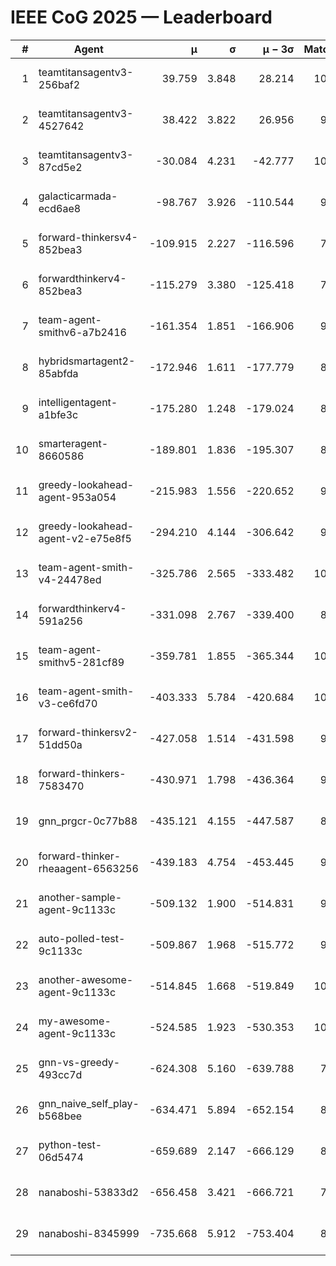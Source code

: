 # IEEE CoG 2025 — Leaderboard

| # | Agent | μ | σ | μ − 3σ | Matches | Updated |
|---:|---|---:|---:|---:|---:|---|
| 1 | teamtitansagentv3-256baf2 | 39.759 | 3.848 | 28.214 | 10080 | 2025-08-20 21:43 |
| 2 | teamtitansagentv3-4527642 | 38.422 | 3.822 | 26.956 | 9414 | 2025-08-20 21:43 |
| 3 | teamtitansagentv3-87cd5e2 | -30.084 | 4.231 | -42.777 | 10406 | 2025-08-20 21:43 |
| 4 | galacticarmada-ecd6ae8 | -98.767 | 3.926 | -110.544 | 9840 | 2025-08-20 21:43 |
| 5 | forward-thinkersv4-852bea3 | -109.915 | 2.227 | -116.596 | 7997 | 2025-08-20 21:43 |
| 6 | forwardthinkerv4-852bea3 | -115.279 | 3.380 | -125.418 | 7856 | 2025-08-20 21:43 |
| 7 | team-agent-smithv6-a7b2416 | -161.354 | 1.851 | -166.906 | 9460 | 2025-08-20 21:43 |
| 8 | hybridsmartagent2-85abfda | -172.946 | 1.611 | -177.779 | 8927 | 2025-08-20 21:43 |
| 9 | intelligentagent-a1bfe3c | -175.280 | 1.248 | -179.024 | 8258 | 2025-08-20 21:43 |
| 10 | smarteragent-8660586 | -189.801 | 1.836 | -195.307 | 8595 | 2025-08-20 21:43 |
| 11 | greedy-lookahead-agent-953a054 | -215.983 | 1.556 | -220.652 | 9570 | 2025-08-20 21:43 |
| 12 | greedy-lookahead-agent-v2-e75e8f5 | -294.210 | 4.144 | -306.642 | 9790 | 2025-08-20 21:43 |
| 13 | team-agent-smith-v4-24478ed | -325.786 | 2.565 | -333.482 | 10262 | 2025-08-20 21:43 |
| 14 | forwardthinkerv4-591a256 | -331.098 | 2.767 | -339.400 | 8249 | 2025-08-20 21:43 |
| 15 | team-agent-smithv5-281cf89 | -359.781 | 1.855 | -365.344 | 10320 | 2025-08-20 21:43 |
| 16 | team-agent-smith-v3-ce6fd70 | -403.333 | 5.784 | -420.684 | 10782 | 2025-08-20 21:43 |
| 17 | forward-thinkersv2-51dd50a | -427.058 | 1.514 | -431.598 | 9986 | 2025-08-20 21:43 |
| 18 | forward-thinkers-7583470 | -430.971 | 1.798 | -436.364 | 9160 | 2025-08-20 21:43 |
| 19 | gnn_prgcr-0c77b88 | -435.121 | 4.155 | -447.587 | 8770 | 2025-08-20 21:43 |
| 20 | forward-thinker-rheaagent-6563256 | -439.183 | 4.754 | -453.445 | 9166 | 2025-08-20 21:43 |
| 21 | another-sample-agent-9c1133c | -509.132 | 1.900 | -514.831 | 9780 | 2025-08-20 21:43 |
| 22 | auto-polled-test-9c1133c | -509.867 | 1.968 | -515.772 | 9300 | 2025-08-20 21:43 |
| 23 | another-awesome-agent-9c1133c | -514.845 | 1.668 | -519.849 | 10520 | 2025-08-20 21:43 |
| 24 | my-awesome-agent-9c1133c | -524.585 | 1.923 | -530.353 | 10060 | 2025-08-20 21:43 |
| 25 | gnn-vs-greedy-493cc7d | -624.308 | 5.160 | -639.788 | 7800 | 2025-08-20 21:43 |
| 26 | gnn_naive_self_play-b568bee | -634.471 | 5.894 | -652.154 | 8240 | 2025-08-20 21:43 |
| 27 | python-test-06d5474 | -659.689 | 2.147 | -666.129 | 8070 | 2025-08-20 21:43 |
| 28 | nanaboshi-53833d2 | -656.458 | 3.421 | -666.721 | 7710 | 2025-08-20 21:43 |
| 29 | nanaboshi-8345999 | -735.668 | 5.912 | -753.404 | 8370 | 2025-08-20 21:43 |
